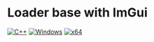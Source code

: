 # Loader base with ImGui
[![C++](https://img.shields.io/badge/language-C%2B%2B-%23f34b7d.svg?style=plastic)](https://en.wikipedia.org/wiki/C%2B%2B)
[![Windows](https://img.shields.io/badge/platform-Windows-0078d7.svg?style=plastic)](https://en.wikipedia.org/wiki/Microsoft_Windows)
[![x64](https://img.shields.io/badge/arch-x64-red.svg?style=plastic)](https://en.wikipedia.org/wiki/X64) 
